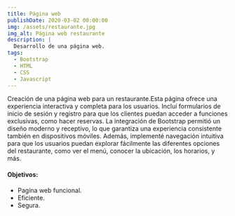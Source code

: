 ```yaml
---
title: Página web
publishDate: 2020-03-02 00:00:00
img: /assets/restaurante.jpg
img_alt: Página web restaurante
description: |
  Desarrollo de una página web.
tags:
  - Bootstrap
  - HTML
  - CSS
  - Javascript
---
```



Creación de una página web para un restaurante.Esta página ofrece una experiencia interactiva y completa para los usuarios. Incluí formularios de inicio de sesión y registro para que los clientes puedan acceder a funciones exclusivas, como hacer reservas. 
La integración de Bootstrap permitió un diseño moderno y receptivo, lo que garantiza una experiencia consistente también en dispositivos móviles. Además, implementé navegación intuitiva para que los usuarios puedan explorar fácilmente las diferentes opciones del restaurante, como ver el menú, conocer la ubicación, los horarios, y más. 




#### Objetivos:

- Pagína web funcional.
- Eficiente.
- Segura.
